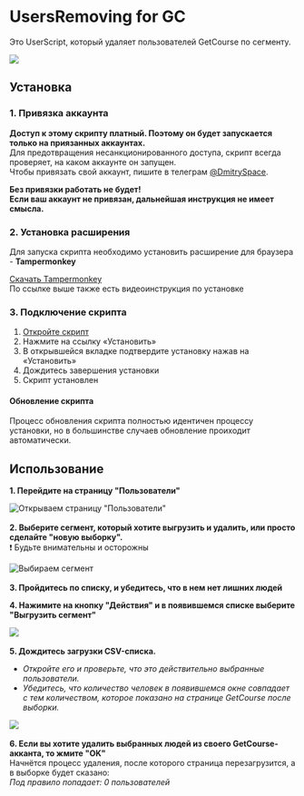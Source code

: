 # UsersRemoving for GC
Это UserScript, который удаляет пользователей GetCourse по сегменту.

![](https://github.com/DmitrySpace/UsersRemoving-for-GC/raw/master/ezgif-5-ba48b3d37a84.gif)

## Установка

### 1. Привязка аккаунта
**Доступ к этому скрипту платный. Поэтому он будет запускается только на приязанных аккаунтах.**\
Для предотвращения несанкционированного доступа, скрипт всегда проверяет, на каком аккаунте он запущен.\
Чтобы привязать свой аккаунт, пишите в телеграм [@DmitrySpace](https://tele.gs/DmitrySpace).

**Без привязки работать не будет!**\
**Если ваш аккаунт не привязан, дальнейшая инструкция не имеет смысла.**

### 2. Установка расширения
Для запуска скрипта необходимо установить расширение для браузера - **Tampermonkey**

[Скачать Tampermonkey](https://tampermonkey.net/)\
По ссылке выше также есть видеоинструкция по установке

### 3. Подключение скрипта

1. [Откройте скрипт](https://github.com/DmitrySpace/UsersRemoving-for-GC/raw/master/UsersRemoving%20for%20GC.user.js)
2. Нажмите на ссылку «Установить»
3. В открывшейся вкладке подтвердите установку нажав на «Установить»
4. Дождитесь завершения установки
5. Скрипт установлен

#### Обновление скрипта
Процесс обновления скрипта полностью идентичен процессу установки, но в большинстве случаев обновление проиходит автоматически.

## Использование

**1. Перейдите на страницу "Пользователи"**

![Открываем страницу "Пользователи"](https://i.imgur.com/erD9ycv.png)
 \
 \
**2. Выберите сегмент, который хотите выгрузить и удалить, или просто сделайте "новую выборку".**\
:exclamation: Будьте внимательны и осторожны
  
![Выбираем сегмент](https://i.imgur.com/WuCSnwr.png)
 \
 \
**3. Пройдитесь по списку, и убедитесь, что в нем нет лишних людей**  

**4. Нажимите на кнопку "Действия" и в появившемся списке выберите "Выгрузить сегмент"**

![](https://i.imgur.com/80ivfuO.png)
 \
 \
**5. Дождитесь загрузки CSV-списка.**
- *Откройте его и проверьте, что это действительно выбранные пользователи.*
- *Убедитесь, что количество человек в появившемся окне совпадает с тем количеством, которое показано на странице  GetCourse после выборки.*

![](https://i.imgur.com/Urdagvx.png)
 \
 \
**6. Если вы хотите удалить выбранных людей из своего GetCourse-акканта, то жмите "OK"**\
Начнётся процесс удаления, после которого страница перезагрузится, а в выборке будет сказано:\
*Под правило попадает: 0 пользователей*
